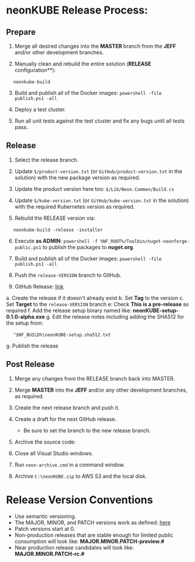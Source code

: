 # neonKUBE Release Process:

## Prepare

1. Merge all desired changes into the **MASTER** branch from the **JEFF** and/or other development branches.

2. Manually clean and rebuild the entire solution (**RELEASE** configuration**): 

&nbsp;&nbsp;&nbsp;&nbsp;&nbsp;`neonkube-build`

3. Build and publish all of the Docker images: `powershell -file publish.ps1 -all`

4. Deploy a test cluster.

5. Run all unit tests against the test cluster and fix any bugs until all tests pass.

## Release 

1. Select the release branch.

2. Update `$/product-version.txt` (or `GitHub/product-version.txt` in the solution) with the 
   new package version as required.

3. Update the product version here too: `$/Lib/Neon.Common/Build.cs`

4. Update `$/kube-version.txt` (or `GitHub/kube-version.txt` in the solution) with the 
   required Kubernetes version as required.

5. Rebuild the RELEASE version via:

&nbsp;&nbsp;&nbsp;&nbsp;&nbsp;`neonkube-build -release -installer`

6. Execute **as ADMIN**: `powershell -f %NF_ROOT%/Toolbin/nuget-neonforge-public.ps1` to publish the packages to **nuget.org**.

7. Build and publish all of the Docker images: `powershell -file publish.ps1 -all`

8. Push the `release-VERSION` branch to GitHub.

9. GitHub Release: [link](https://help.github.com/articles/creating-releases/)

  a. Create the release if it doesn't already exist
  b. Set **Tag** to the version
  c. Set **Target** to the `release-VERSION` branch
  e: Check **This is a pre-release** as required
  f. Add the release setup binary named like: **neonKUBE-setup-0.1.0-alpha.exe**
  g. Edit the release notes including adding the SHA512 for the setup from:

&nbsp;&nbsp;&nbsp;&nbsp;&nbsp;`"$NF_BUILD%\neonKUBE-setup.sha512.txt`

  g. Publish the release

## Post Release

1. Merge any changes from the RELEASE branch back into MASTER.

2. Merge **MASTER** into the **JEFF** and/or any other development branches, as required.

3. Create the next release branch and push it.

4. Create a draft for the next GitHub release.

    * Be sure to set the branch to the new release branch.

5. Archive the source code:

  1. Close all Visual Studio windows.
  2. Run `neon-archive.cmd` in a command window.
  3. Archive `C:\neonKUBE.zip` to AWS S3 and the local disk.

 # Release Version Conventions

* Use semantic versioning.
* The MAJOR, MINOR, and PATCH versions work as defined: [here](https://semver.org/)
* Patch versions start at 0.
* Non-production releases that are stable enough for limited public consumption will look like: **MAJOR.MINOR.PATCH-preview.#**
* Near production release candidates will look like: **MAJOR.MINOR.PATCH-rc.#**
